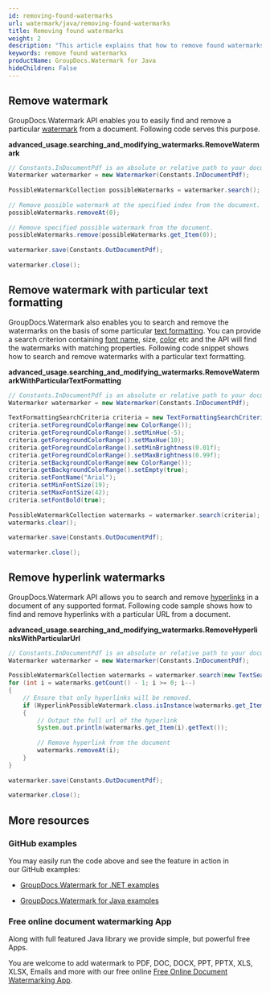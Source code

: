 ```yaml
---
id: removing-found-watermarks
url: watermark/java/removing-found-watermarks
title: Removing found watermarks
weight: 2
description: "This article explains that how to remove found watermarks while using GroupDocs. Watermarks Java API."
keywords: remove found watermarks
productName: GroupDocs.Watermark for Java
hideChildren: False
---
```

## Remove watermark

GroupDocs.Watermark API enables you to easily find and remove a particular [watermark](https://apireference.groupdocs.com/watermark/java/com.groupdocs.watermark.search/PossibleWatermark) from a document. Following code serves this purpose.

**advanced\_usage.searching\_and\_modifying\_watermarks.RemoveWatermark**

```java
// Constants.InDocumentPdf is an absolute or relative path to your document. Ex: "C:\\Docs\\document.pdf"
Watermarker watermarker = new Watermarker(Constants.InDocumentPdf);                                      
                                                                                                         
PossibleWatermarkCollection possibleWatermarks = watermarker.search();                                   
                                                                                                         
// Remove possible watermark at the specified index from the document.                                   
possibleWatermarks.removeAt(0);                                                                          
                                                                                                         
// Remove specified possible watermark from the document.                                                
possibleWatermarks.remove(possibleWatermarks.get_Item(0));                                               
                                                                                                         
watermarker.save(Constants.OutDocumentPdf);                                                              
                                                                                                         
watermarker.close();                                                                                     
```

## Remove watermark with particular text formatting

GroupDocs.Watermark also enables you to search and remove the watermarks on the basis of some particular [text formatting](https://apireference.groupdocs.com/watermark/java/com.groupdocs.watermark.search/TextFormattingSearchCriteria). You can provide a search criterion containing [font name](https://apireference.groupdocs.com/watermark/java/com.groupdocs.watermark.search/TextFormattingSearchCriteria#setFontName(java.lang.String)), size, [color](https://apireference.groupdocs.com/watermark/java/com.groupdocs.watermark.search/TextFormattingSearchCriteria#setForegroundColorRange(com.groupdocs.watermark.search.ColorRange)) etc and the API will find the watermarks with matching properties. Following code snippet shows how to search and remove watermarks with a particular text formatting.

**advanced\_usage.searching\_and\_modifying\_watermarks.RemoveWatermarkWithParticularTextFormatting**

```java
// Constants.InDocumentPdf is an absolute or relative path to your document. Ex: "C:\\Docs\\document.pdf"
Watermarker watermarker = new Watermarker(Constants.InDocumentPdf);                                      
                                                                                                         
TextFormattingSearchCriteria criteria = new TextFormattingSearchCriteria();                              
criteria.setForegroundColorRange(new ColorRange());                                                      
criteria.getForegroundColorRange().setMinHue(-5);                                                        
criteria.getForegroundColorRange().setMaxHue(10);                                                        
criteria.getForegroundColorRange().setMinBrightness(0.01f);                                              
criteria.getForegroundColorRange().setMaxBrightness(0.99f);                                              
criteria.setBackgroundColorRange(new ColorRange());                                                      
criteria.getBackgroundColorRange().setEmpty(true);                                                       
criteria.setFontName("Arial");                                                                           
criteria.setMinFontSize(19);                                                                             
criteria.setMaxFontSize(42);                                                                             
criteria.setFontBold(true);                                                                              
                                                                                                         
PossibleWatermarkCollection watermarks = watermarker.search(criteria);                                   
watermarks.clear();                                                                                      
                                                                                                         
watermarker.save(Constants.OutDocumentPdf);                                                              
                                                                                                         
watermarker.close();                                                                                     
```

## Remove hyperlink watermarks 

GroupDocs.Watermark API allows you to search and remove [hyperlinks](https://apireference.groupdocs.com/watermark/java/com.groupdocs.watermark.search/HyperlinkPossibleWatermark) in a document of any supported format. Following code sample shows how to find and remove hyperlinks with a particular URL from a document.

**advanced\_usage.searching\_and\_modifying\_watermarks.RemoveHyperlinksWithParticularUrl**

```java
// Constants.InDocumentPdf is an absolute or relative path to your document. Ex: "C:\\Docs\\document.pdf"             
Watermarker watermarker = new Watermarker(Constants.InDocumentPdf);                                                   
                                                                                                                      
PossibleWatermarkCollection watermarks = watermarker.search(new TextSearchCriteria(Pattern.compile("someurl\\.com")));
for (int i = watermarks.getCount() - 1; i >= 0; i--)                                                                  
{                                                                                                                     
    // Ensure that only hyperlinks will be removed.                                                                   
    if (HyperlinkPossibleWatermark.class.isInstance(watermarks.get_Item(i)))                                          
    {                                                                                                                 
        // Output the full url of the hyperlink                                                                       
        System.out.println(watermarks.get_Item(i).getText());                                                         
                                                                                                                      
        // Remove hyperlink from the document                                                                         
        watermarks.removeAt(i);                                                                                       
    }                                                                                                                 
}                                                                                                                     
                                                                                                                      
watermarker.save(Constants.OutDocumentPdf);                                                                           
                                                                                                                      
watermarker.close();                                                                                                  
```

## More resources

### GitHub examples

You may easily run the code above and see the feature in action in our GitHub examples:

*   [GroupDocs.Watermark for .NET examples](https://github.com/groupdocs-watermark/GroupDocs.Watermark-for-.NET)
    
*   [GroupDocs.Watermark for Java examples](https://github.com/groupdocs-watermark/GroupDocs.Watermark-for-Java)
    

### Free online document watermarking App

Along with full featured Java library we provide simple, but powerful free Apps.

You are welcome to add watermark to PDF, DOC, DOCX, PPT, PPTX, XLS, XLSX, Emails and more with our free online [Free Online Document Watermarking App](https://products.groupdocs.app/watermark).
